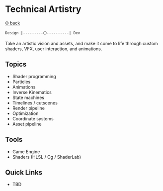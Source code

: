 # Technical Artistry

[&olt; back](./README.md)

`Design |---------⚪----------| Dev`

Take an artistic vision and assets, and make it come to life through custom shaders, VFX, user interaction, and animations.

## Topics

* Shader programming
* Particles
* Animations
* Inverse Kinematics
* State machines
* Timelines / cutscenes
* Render pipeline
* Optimization
* Coordinate systems
* Asset pipeline

## Tools

* Game Engine
* Shaders (HLSL / Cg / ShaderLab)

## Quick Links

* TBD